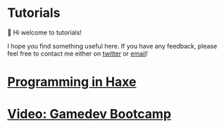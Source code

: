 # Tutorials

👋 Hi welcome to tutorials!

I hope you find something useful here. If you have any feedback, please feel free to contact me either on [twitter]() or [email]()!

# [Programming in Haxe](programming_in_haxe.html)
# [Video: Gamedev Bootcamp](https://www.youtube.com/watch?v=MRNDTGoddlI)